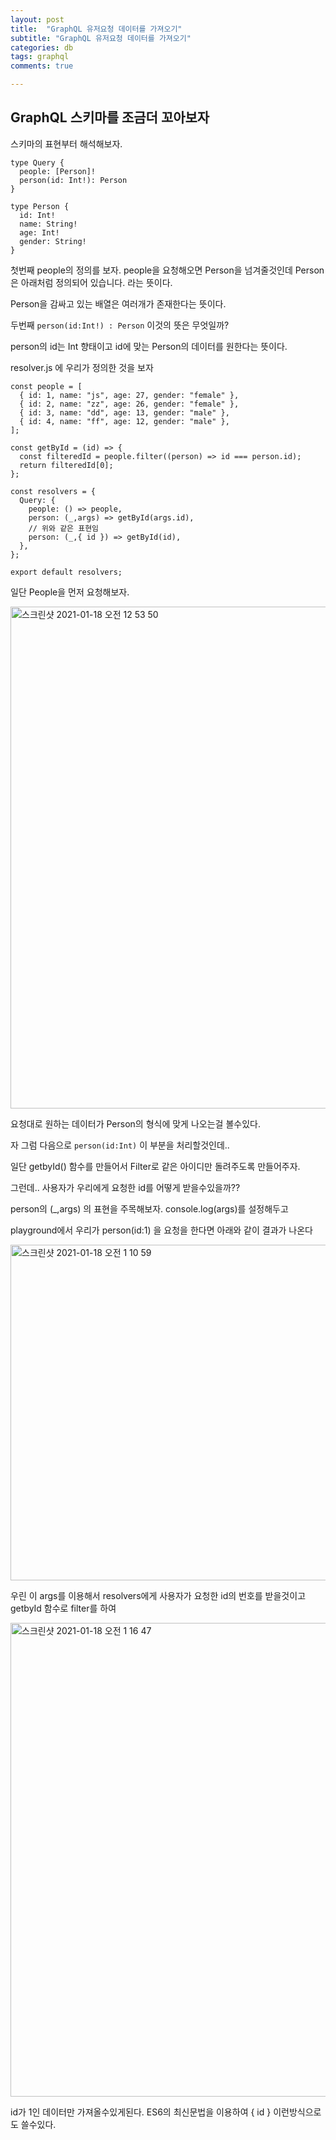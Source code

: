 ```yaml
---
layout: post
title:  "GraphQL 유저요청 데이터를 가져오기"
subtitle: "GraphQL 유저요청 데이터를 가져오기"
categories: db
tags: graphql
comments: true

---
```


## GraphQL 스키마를 조금더 꼬아보자

스키마의 표현부터 해석해보자.

```
type Query {
  people: [Person]!
  person(id: Int!): Person
}

type Person {
  id: Int!
  name: String!
  age: Int!
  gender: String!
}
```

첫번째 people의 정의를 보자. people을 요청해오면 Person을 넘겨줄것인데 Person은 아래처럼 정의되어 있습니다. 라는 뜻이다.

Person을 감싸고 있는 배열은 여러개가 존재한다는 뜻이다.

두번째 `person(id:Int!) : Person` 이것의 뜻은 무엇일까?

person의 id는 Int 향태이고 id에 맞는 Person의 데이터를 원한다는 뜻이다.

resolver.js 에 우리가 정의한 것을 보자

```
const people = [
  { id: 1, name: "js", age: 27, gender: "female" },
  { id: 2, name: "zz", age: 26, gender: "female" },
  { id: 3, name: "dd", age: 13, gender: "male" },
  { id: 4, name: "ff", age: 12, gender: "male" },
];

const getById = (id) => {
  const filteredId = people.filter((person) => id === person.id);
  return filteredId[0];
};

const resolvers = {
  Query: {
    people: () => people,
    person: (_,args) => getById(args.id),
    // 위와 같은 표현임
    person: (_,{ id }) => getById(id),
  },
};

export default resolvers;
```

일단 People을 먼저 요청해보자.

<img width="803" alt="스크린샷 2021-01-18 오전 12 53 50" src="https://user-images.githubusercontent.com/56789064/104848286-a3b3d380-5927-11eb-82eb-1cbf16bc06f3.png">

요청대로 원하는 데이터가 Person의 형식에 맞게 나오는걸 볼수있다.

자 그럼 다음으로 `person(id:Int)` 이 부분을 처리할것인데.. 

일단 getbyId() 함수를 만들어서 Filter로 같은 아이디만 돌려주도록 만들어주자.

그런데.. 사용자가 우리에게 요청한 id를 어떻게 받을수있을까??

person의 (_,args) 의 표현을 주목해보자. console.log(args)를 설정해두고

playground에서 우리가 person(id:1) 을 요청을 한다면 아래와 같이 결과가 나온다

<img width="537" alt="스크린샷 2021-01-18 오전 1 10 59" src="https://user-images.githubusercontent.com/56789064/104848873-09a15a80-592a-11eb-9119-5bfdeb66b4d4.png">

우린 이 args를 이용해서 resolvers에게 사용자가 요청한 id의 번호를 받을것이고 getbyId 함수로 filter를 하여

<img width="758" alt="스크린샷 2021-01-18 오전 1 16 47" src="https://user-images.githubusercontent.com/56789064/104849003-d7dcc380-592a-11eb-894d-7d176e607b38.png">

id가 1인 데이터만 가져올수있게된다. ES6의 최신문법을 이용하여 { id } 이런방식으로도 쓸수있다.

